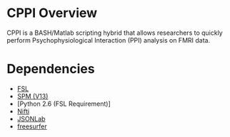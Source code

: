 # CPPI Overview
CPPI is a BASH/Matlab scripting hybrid that allows researchers to quickly perform Psychophysiological Interaction (PPI) analysis on FMRI data.

# Dependencies
* [FSL](https://fsl.fmrib.ox.ac.uk/fsl/fslwiki)
* [SPM (V13)](http://www.fil.ion.ucl.ac.uk/spm/)
* [Python 2.6 (FSL Requirement)]
* [Nifti](https://www.mathworks.com/matlabcentral/fileexchange/8797-tools-for-nifti-and-analyze-image)
* [JSONLab](https://www.mathworks.com/matlabcentral/fileexchange/33381-jsonlab--a-toolbox-to-encode-decode-json-files?requestedDomain=www.mathworks.com)
* [freesurfer](https://surfer.nmr.mgh.harvard.edu/fswiki/FreeSurferWiki)

